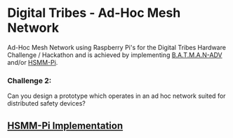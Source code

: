 # Digital Tribes - Ad-Hoc Mesh Network
Ad-Hoc Mesh Network using Raspberry Pi's for the Digital Tribes Hardware Challenge / Hackathon and is achieved by implementing [B.A.T.M.A.N-ADV](https://www.open-mesh.org/projects/batman-adv/wiki) and/or [HSMM-Pi](https://github.com/urlgrey/hsmm-pi/blob/master/README.md).

### Challenge 2: 
Can you design a prototype which operates in an ad hoc network suited for distributed safety devices?

## [HSMM-Pi Implementation](https://github.com/amroczeK/tribes-mesh-network/blob/master/hsmm-pi.md)
